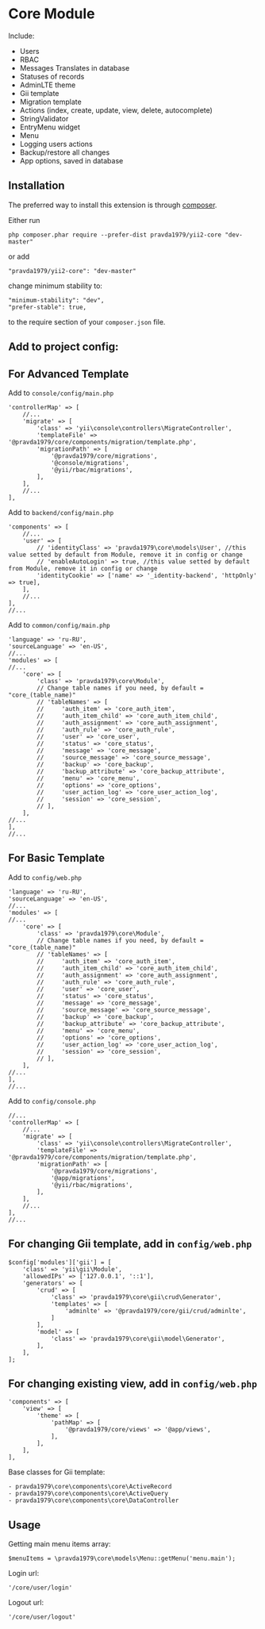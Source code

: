 Core Module
===========
Include:
- Users
- RBAC
- Messages Translates in database
- Statuses of records
- AdminLTE theme
- Gii template
- Migration template
- Actions (index, create, update, view, delete, autocomplete)
- StringValidator
- EntryMenu widget
- Menu
- Logging users actions
- Backup/restore all changes
- App options, saved in database

Installation
------------

The preferred way to install this extension is through [composer](http://getcomposer.org/download/).

Either run

```
php composer.phar require --prefer-dist pravda1979/yii2-core "dev-master"
```

or add

```
"pravda1979/yii2-core": "dev-master"
```

change minimum stability to:
```
"minimum-stability": "dev",
"prefer-stable": true,
```

to the require section of your `composer.json` file.

Add to project config:
----------------------

For Advanced Template
-------------------

Add to `console/config/main.php`

    'controllerMap' => [
        //...
        'migrate' => [
            'class' => 'yii\console\controllers\MigrateController',
            'templateFile' => '@pravda1979/core/components/migration/template.php',
            'migrationPath' => [
                '@pravda1979/core/migrations',
                '@console/migrations',
                '@yii/rbac/migrations',
            ],
        ],
        //...
    ],    

Add to `backend/config/main.php`

    'components' => [
        //...
        'user' => [
            // 'identityClass' => 'pravda1979\core\models\User', //this value setted by default from Module, remove it in config or change
            // 'enableAutoLogin' => true, //this value setted by default from Module, remove it in config or change
            'identityCookie' => ['name' => '_identity-backend', 'httpOnly' => true],
        ],
        //...
    ],
    //...

Add to `common/config/main.php`

    'language' => 'ru-RU',
    'sourceLanguage' => 'en-US',
    //...
    'modules' => [
    //...
        'core' => [
            'class' => 'pravda1979\core\Module',
            // Change table names if you need, by default = "core_(table_name)"
            // 'tableNames' => [
            //     'auth_item' => 'core_auth_item',
            //     'auth_item_child' => 'core_auth_item_child',
            //     'auth_assignment' => 'core_auth_assignment',
            //     'auth_rule' => 'core_auth_rule',
            //     'user' => 'core_user',
            //     'status' => 'core_status',
            //     'message' => 'core_message',
            //     'source_message' => 'core_source_message',
            //     'backup' => 'core_backup',
            //     'backup_attribute' => 'core_backup_attribute',
            //     'menu' => 'core_menu',
            //     'options' => 'core_options',
            //     'user_action_log' => 'core_user_action_log',
            //     'session' => 'core_session',
            // ],
        ],
    //...
    ],
    //...
        

For Basic Template
-------------------

Add to `config/web.php`

    'language' => 'ru-RU',
    'sourceLanguage' => 'en-US',
    //...
    'modules' => [
    //...
        'core' => [
            'class' => 'pravda1979\core\Module',
            // Change table names if you need, by default = "core_(table_name)"
            // 'tableNames' => [
            //     'auth_item' => 'core_auth_item',
            //     'auth_item_child' => 'core_auth_item_child',
            //     'auth_assignment' => 'core_auth_assignment',
            //     'auth_rule' => 'core_auth_rule',
            //     'user' => 'core_user',
            //     'status' => 'core_status',
            //     'message' => 'core_message',
            //     'source_message' => 'core_source_message',
            //     'backup' => 'core_backup',
            //     'backup_attribute' => 'core_backup_attribute',
            //     'menu' => 'core_menu',
            //     'options' => 'core_options',
            //     'user_action_log' => 'core_user_action_log',
            //     'session' => 'core_session',
            // ],
        ],
    //...
    ],
    //...
    
Add to `config/console.php`

    //...
    'controllerMap' => [
        //...
        'migrate' => [
            'class' => 'yii\console\controllers\MigrateController',
            'templateFile' => '@pravda1979/core/components/migration/template.php',
            'migrationPath' => [
                '@pravda1979/core/migrations',
                '@app/migrations',
                '@yii/rbac/migrations',
            ],
        ],
        //...
    ],    
    //...



For changing Gii template, add in `config/web.php`
--------------------------------------------------

    $config['modules']['gii'] = [
        'class' => 'yii\gii\Module',
        'allowedIPs' => ['127.0.0.1', '::1'],
        'generators' => [
            'crud' => [
                'class' => 'pravda1979\core\gii\crud\Generator',
                'templates' => [
                    'adminlte' => '@pravda1979/core/gii/crud/adminlte',
                ]
            ],
            'model' => [
                'class' => 'pravda1979\core\gii\model\Generator',
            ],
        ],
    ];

    
For changing existing view, add in `config/web.php`
----------------------------------------------------

    'components' => [
        'view' => [
            'theme' => [
                'pathMap' => [
                    '@pravda1979/core/views' => '@app/views',
                ],
            ],
        ],
    ],
        

Base classes for Gii template:

```
- pravda1979\core\components\core\ActiveRecord
- pravda1979\core\components\core\ActiveQuery
- pravda1979\core\components\core\DataController
```

                            
Usage
-----

Getting main menu items array:
```
$menuItems = \pravda1979\core\models\Menu::getMenu('menu.main');
```

Login url:
```
'/core/user/login'
```

Logout url:
```
'/core/user/logout'
```

